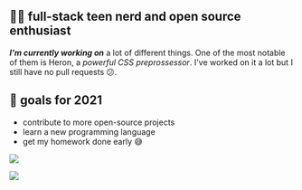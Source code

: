 ## 👨‍💻 full-stack teen nerd and open source enthusiast

***I'm currently working on*** a lot of different things. One of the most notable of them is Heron, a *powerful CSS preprossessor*. I've worked on it a lot but I still have no pull requests 😕.

## 🥅 goals for 2021

* contribute to more open-source projects
* learn a new programming language
* get my homework done early 😅

![](https://github-profile-trophy.vercel.app/?username=poseidoncoder&theme=dracula)

![](https://github-readme-stats.vercel.app/api/top-langs/?username=poseidoncoder&theme=dracula&layout=compact)
